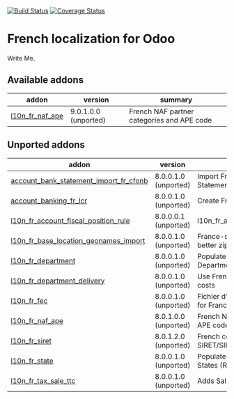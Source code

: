 [![Build Status](https://travis-ci.org/OCA/l10n-france.svg?branch=9.0)](https://travis-ci.org/OCA/l10n-france)
[![Coverage Status](https://coveralls.io/repos/OCA/l10n-france/badge.png?branch=9.0)](https://coveralls.io/r/OCA/l10n-france?branch=9.0)


French localization for Odoo
============================

Write Me. 

[//]: # (addons)
Available addons
----------------
addon | version | summary
--- | --- | ---
[l10n_fr_naf_ape](l10n_fr_naf_ape/) | 9.0.1.0.0 (unported) | French NAF partner categories and APE code

Unported addons
---------------
addon | version | summary
--- | --- | ---
[account_bank_statement_import_fr_cfonb](account_bank_statement_import_fr_cfonb/) | 8.0.0.1.0 (unported) | Import French CFONB files as Bank Statements in Odoo
[account_banking_fr_lcr](account_banking_fr_lcr/) | 8.0.0.1.0 (unported) | Create French LCR CFONB files
[l10n_fr_account_fiscal_position_rule](l10n_fr_account_fiscal_position_rule/) | 8.0.0.0.1 (unported) | l10n_fr_account_fiscal_position_rule
[l10n_fr_base_location_geonames_import](l10n_fr_base_location_geonames_import/) | 8.0.0.1.0 (unported) | France-specific tuning for import of better zip entries from Geonames
[l10n_fr_department](l10n_fr_department/) | 8.0.0.1.0 (unported) | Populate Database with French Departments (Départements)
[l10n_fr_department_delivery](l10n_fr_department_delivery/) | 8.0.0.1.0 (unported) | Use French Departments in delivery costs
[l10n_fr_fec](l10n_fr_fec/) | 8.0.0.1.0 (unported) | Fichier d'Échange Informatisé (FEC) for France
[l10n_fr_naf_ape](l10n_fr_naf_ape/) | 8.0.1.0.0 (unported) | French NAF partner categories and APE code
[l10n_fr_siret](l10n_fr_siret/) | 8.0.1.2.0 (unported) | French company identity numbers SIRET/SIREN/NIC
[l10n_fr_state](l10n_fr_state/) | 8.0.0.1.0 (unported) | Populate Database with French States (Région)
[l10n_fr_tax_sale_ttc](l10n_fr_tax_sale_ttc/) | 8.0.0.1.0 (unported) | Adds Sale Tax TTC (all rates)

[//]: # (end addons)
